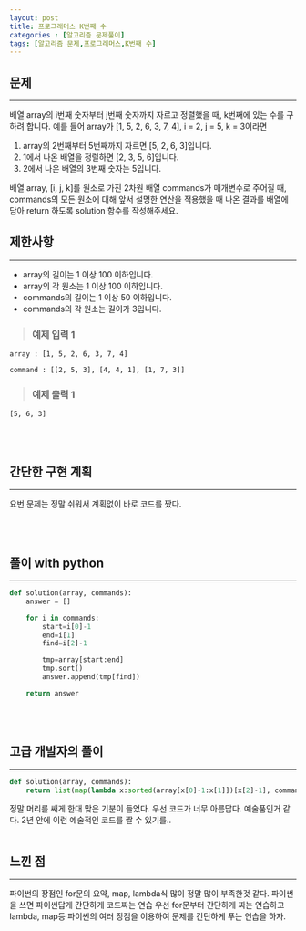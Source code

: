 ```yaml
---
layout: post
title: 프로그래머스 K번째 수
categories : [알고리즘 문제풀이]
tags: [알고리즘 문제,프로그래머스,K번째 수]
---
```




문제
------
<hr>
배열 array의 i번째 숫자부터 j번째 숫자까지 자르고 정렬했을 때, k번째에 있는 수를 구하려 합니다.
예를 들어 array가 [1, 5, 2, 6, 3, 7, 4], i = 2, j = 5, k = 3이라면
<ol>
    <li>array의 2번째부터 5번째까지 자르면 [5, 2, 6, 3]입니다.</li>
    <li>1에서 나온 배열을 정렬하면 [2, 3, 5, 6]입니다.</li>
    <li>2에서 나온 배열의 3번째 숫자는 5입니다.</li>
</ol>
배열 array, [i, j, k]를 원소로 가진 2차원 배열 commands가 매개변수로 주어질 때, commands의 모든 원소에 대해 앞서 설명한 연산을 적용했을 때 나온 결과를 배열에 담아 return 하도록 solution 함수를 작성해주세요.

제한사항
------
<hr>
<ul>
    <li>array의 길이는 1 이상 100 이하입니다.</li>
    <li>array의 각 원소는 1 이상 100 이하입니다.</li>
    <li>commands의 길이는 1 이상 50 이하입니다.</li>
    <li>commands의 각 원소는 길이가 3입니다.</li>
</ul>


><h3>예제 입력 1</h3>

```
array : [1, 5, 2, 6, 3, 7, 4]

command : [[2, 5, 3], [4, 4, 1], [1, 7, 3]]
```


><h3>예제 출력 1</h3>


```
[5, 6, 3]
```


<br><br>




간단한 구현 계획
------
<hr>

요번 문제는 정말 쉬워서 계획없이 바로 코드를 짰다.



<br><br>


풀이 with python
-----
<hr>

```python
def solution(array, commands):
    answer = []

    for i in commands:
        start=i[0]-1
        end=i[1]
        find=i[2]-1

        tmp=array[start:end]
        tmp.sort()
        answer.append(tmp[find])

    return answer

```
<br><br>

고급 개발자의 풀이
------
<hr>

```python
def solution(array, commands):
    return list(map(lambda x:sorted(array[x[0]-1:x[1]])[x[2]-1], commands))

```
정말 머리를 쌔게 한대 맞은 기분이 들었다. 우선 코드가 너무 아름답다. 예술품인거 같다. 2년 안에 이런 예술적인 코드를 짤 수 있기를..
<br><br>



느낀 점
------
<hr>

<p>파이썬의 장점인 for문의 요약, map,  lambda식 많이 정말 많이 부족한것  같다. 파이썬을 쓰면 파이썬답게 간단하게  코드짜는 연습 우선 for문부터 간단하게 짜는 연습하고 lambda, map등 파이썬의 여러 장점을 이용하여 문제를 간단하게 푸는 연습을 하자.</p>